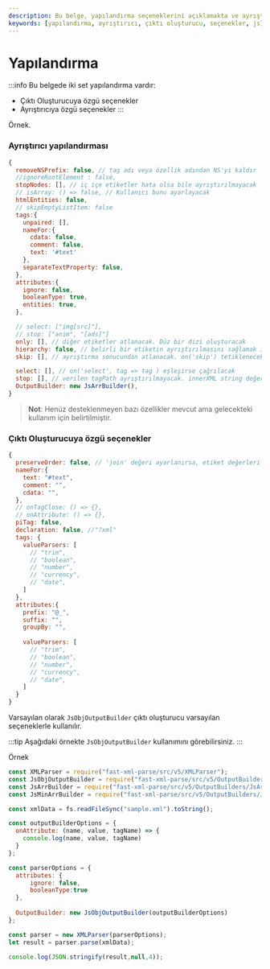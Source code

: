 ```yaml
---
description: Bu belge, yapılandırma seçeneklerini açıklamakta ve ayrıştırıcı ile çıktı oluşturucuya özgü seçenekleri içermektedir.
keywords: [yapılandırma, ayrıştırıcı, çıktı oluşturucu, seçenekler, js]
---
```


# Yapılandırma

:::info 
Bu belgede iki set yapılandırma vardır:
- Çıktı Oluşturucuya özgü seçenekler
- Ayrıştırıcıya özgü seçenekler
:::

Örnek.

### Ayrıştırıcı yapılandırması

```js
{
  removeNSPrefix: false, // tag adı veya özellik adından NS'yi kaldır
  //ignoreRootElement : false,
  stopNodes: [], // iç içe etiketler hata olsa bile ayrıştırılmayacak
  // isArray: () => false, // Kullanıcı bunu ayarlayacak
  htmlEntities: false,
  // skipEmptyListItem: false
  tags:{
    unpaired: [],
    nameFor:{
      cdata: false,
      comment: false,
      text: '#text'
    },
    separateTextProperty: false,
  },
  attributes:{
    ignore: false,
    booleanType: true,
    entities: true,
  },

  // select: ["img[src]"],
  // stop: ["anim", "[ads]"]
  only: [], // diğer etiketler atlanacak. Düz bir dizi oluşturacak
  hierarchy: false, // belirli bir etiketin ayrıştırılmasını sağlamak için kullanılacak
  skip: [], // ayrıştırma sonucundan atlanacak. on('skip') tetiklenecek

  select: [], // on('select', tag => tag ) eşleşirse çağrılacak
  stop: [], // verilen tagPath ayrıştırılmayacak. innerXML string değeri olarak ayarlanacak
  OutputBuilder: new JsArrBuilder(),
}
```

> **Not**: Henüz desteklenmeyen bazı özellikler mevcut ama gelecekteki kullanım için belirtilmiştir.

### Çıktı Oluşturucuya özgü seçenekler

```js
{
  preserveOrder: false, // 'join' değeri ayarlanırsa, etiket değerleri için ayrıştırıcı kullanılacak
  nameFor:{
    text: "#text",
    comment: "",
    cdata: "",
  },
  // onTagClose: () => {},
  // onAttribute: () => {},
  piTag: false,
  declaration: false, //"?xml"
  tags: {
    valueParsers: [
      // "trim",
      // "boolean",
      // "number",
      // "currency",
      // "date",
    ]
  },
  attributes:{
    prefix: "@_",
    suffix: "",
    groupBy: "",
    
    valueParsers: [
      // "trim",
      // "boolean",
      // "number",
      // "currency",
      // "date",
    ]
  }
}
```

Varsayılan olarak `JsObjOutputBuilder` çıktı oluşturucu varsayılan seçeneklerle kullanılır.  

:::tip 
Aşağıdaki örnekte `JsObjOutputBuilder` kullanımını görebilirsiniz. 
:::

Örnek

```js
const XMLParser = require("fast-xml-parse/src/v5/XMLParser");
const JsObjOutputBuilder = require("fast-xml-parse/src/v5/OutputBuilders/JsObjBuilder");
const JsArrBuilder = require("fast-xml-parse/src/v5/OutputBuilders/JsArrBuilder");
const JsMinArrBuilder = require("fast-xml-parse/src/v5/OutputBuilders/JsMinArrBuilder");

const xmlData = fs.readFileSync("sample.xml").toString();

const outputBuilderOptions = {
  onAttribute: (name, value, tagName) => {
    console.log(name, value, tagName)
  }
};

const parserOptions = {
  attributes: {
      ignore: false,
      booleanType:true
  },
  
  OutputBuilder: new JsObjOutputBuilder(outputBuilderOptions)
};

const parser = new XMLParser(parserOptions);
let result = parser.parse(xmlData);

console.log(JSON.stringify(result,null,4));
```